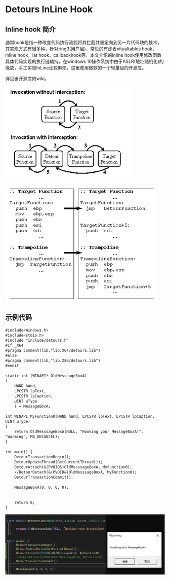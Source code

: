 # Detours InLine Hook

## Inline hook 简介

通常hook是指一种改变代码执行流程将其拦截并重定向到另一片代码块的技术，其实现方式有很多种，针对ring3\(用户层\)，常见的有虚表vitualtables hook，inline hook，iat hook，callbackhook等，本文介绍的inline hook使用修改函数具体代码实现的执行链劫持，在windows 10操作系统中由于ASLR\(地址随机化\)的缘故，手工实现InLine比较麻烦，这里使用微软的一个轻量级的开源库。

详见该开源库的wiki。

![](../.gitbook/assets/image%20%28102%29.png)

![](../.gitbook/assets/image%20%28100%29.png)

## 示例代码

```text
#include<Windows.h>
#include<stdio.h>
#include "include/detours.h"
#if _X64
#pragma comment(lib,"lib.X64/detours.lib")
#else
#pragma comment(lib,"lib.X86/detours.lib")
#endif

static int (WINAPI* OldMesssageBoxA)
(
    HWND hWnd,
    LPCSTR lpText,
    LPCSTR lpCaption,
    UINT uType
    ) = MessageBoxA;

int WINAPI MyFunction0(HWND hWnd, LPCSTR lpText, LPCSTR lpCaption, UINT uType)
{
    return OldMesssageBoxA(NULL, "Hooking your MessageBoxA!", "Warming", MB_OKCANCEL);
}

int main() {
    DetourTransactionBegin();
    DetourUpdateThread(GetCurrentThread());
    DetourAttach(&(PVOID&)OldMesssageBoxA, MyFunction0);
    //DetourDetach(&(PVOID&)OldMesssageBoxA, MyFunction0);
    DetourTransactionCommit();

    MessageBoxA(0, 0, 0, 0);


	return 0;
}
```

![](../.gitbook/assets/image%20%28101%29.png)

